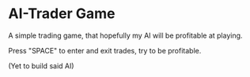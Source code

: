 <h1>AI-Trader Game</h1>

A simple trading game, that hopefully my AI will be profitable at playing.

Press "SPACE" to enter and exit trades, try to be profitable.

(Yet to build said AI)
